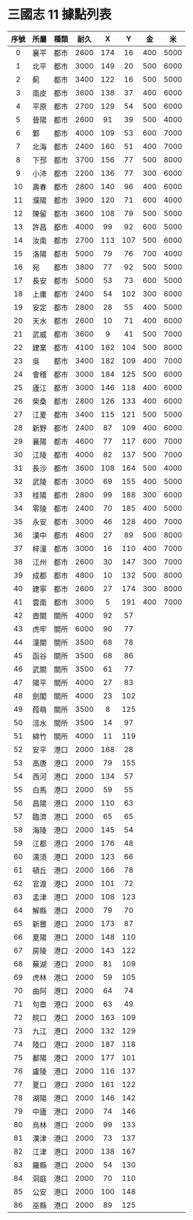 # 三國志 11 據點列表

|序號|所屬|種類|耐久|X|Y|金|米|
|:-:|-|-|-|:-:|:-:|-|-|
| 0|襄平|都市|2600|174| 16|400|5000|
| 1|北平|都市|3000|149| 20|500|6000|
| 2|薊  |都市|3400|122| 16|500|5000|
| 3|南皮|都市|3600|138| 37|400|6000|
| 4|平原|都市|2700|129| 54|500|6000|
| 5|晉陽|都市|2600| 91| 39|500|4000|
| 6|鄴  |都市|4000|109| 53|600|7000|
| 7|北海|都市|2400|160| 51|400|7000|
| 8|下邳|都市|3700|156| 77|500|8000|
| 9|小沛|都市|2200|136| 77|300|6000|
|10|壽春|都市|2800|140| 96|400|6000|
|11|濮陽|都市|3900|120| 71|600|4000|
|12|陳留|都市|3600|108| 79|500|5000|
|13|許昌|都市|4000| 99| 92|600|5000|
|14|汝南|都市|2700|113|107|500|6000|
|15|洛陽|都市|5000| 79| 76|700|4000|
|16|宛  |都市|3800| 77| 92|500|5000|
|17|長安|都市|5000| 53| 73|600|5000|
|18|上庸|都市|2400| 54|102|300|6000|
|19|安定|都市|2800| 28| 55|400|5000|
|20|天水|都市|2600| 10| 71|400|6000|
|21|武威|都市|3600|  9| 41|500|7000|
|22|建業|都市|4100|162|104|500|8000|
|23|吳  |都市|3400|182|109|400|7000|
|24|會稽|都市|3000|184|125|500|6000|
|25|廬江|都市|3000|146|118|400|6000|
|26|柴桑|都市|2800|126|133|400|6000|
|27|江夏|都市|3400|115|121|500|5000|
|28|新野|都市|2400| 87|109|400|6000|
|29|襄陽|都市|4600| 77|117|600|7000|
|30|江陵|都市|4000| 82|137|500|7000|
|31|長沙|都市|3600|108|164|500|4000|
|32|武陵|都市|3000| 69|155|400|5000|
|33|桂陽|都市|2800| 99|188|300|6000|
|34|零陵|都市|2400| 70|185|400|5000|
|35|永安|都市|3000| 46|128|400|7000|
|36|漢中|都市|4600| 27| 89|500|8000|
|37|梓潼|都市|3000| 16|110|400|7000|
|38|江州|都市|2600| 30|147|300|7000|
|39|成都|都市|4800| 10|132|500|8000|
|40|建寧|都市|2600| 27|174|300|8000|
|41|雲南|都市|3000|  5|191|400|7000|
|42|壺關|關所|4000| 92| 57|
|43|虎牢|關所|6000| 90| 77|
|44|潼關|關所|3500| 68| 78|
|45|函谷|關所|3500| 68| 86|
|46|武關|關所|3500| 61| 77|
|47|陽平|關所|4000| 27| 83|
|48|劍閣|關所|4000| 23|102|
|49|葭萌|關所|3500|  8|125|
|50|涪水|關所|3500| 14| 97|
|51|綿竹|關所|4000| 11|119|
|52|安平|港口|2000|168| 28|
|53|高唐|港口|2000| 79|155|
|54|西河|港口|2000|134| 57|
|55|白馬|港口|2000| 59| 55|
|56|昌陽|港口|2000|110| 63|
|57|臨濟|港口|2000| 65| 65|
|58|海陵|港口|2000|145| 54|
|59|江都|港口|2000|176| 48|
|60|濡須|港口|2000|123| 66|
|61|頓丘|港口|2000|166| 78|
|62|官渡|港口|2000|101| 72|
|63|孟津|港口|2000|108|123|
|64|解縣|港口|2000| 79| 70|
|65|新豐|港口|2000|173| 87|
|66|夏陽|港口|2000|148|110|
|67|房陵|港口|2000|143|122|
|68|蕪湖|港口|2000| 81|109|
|69|虎林|港口|2000| 59|105|
|70|曲阿|港口|2000| 64| 74|
|71|句章|港口|2000| 63| 49|
|72|皖口|港口|2000|163|109|
|73|九江|港口|2000|132|129|
|74|陸口|港口|2000|187|118|
|75|鄱陽|港口|2000|177|101|
|76|盧陵|港口|2000|116|137|
|77|夏口|港口|2000|161|122|
|78|湖陽|港口|2000|146|142|
|79|中廬|港口|2000| 74|146|
|80|烏林|港口|2000| 99|133|
|81|漢津|港口|2000| 73|137|
|82|江津|港口|2000|138|167|
|83|羅縣|港口|2000| 54|130|
|84|洞庭|港口|2000| 70|110|
|85|公安|港口|2000|100|148|
|86|巫縣|港口|2000| 89|125|
